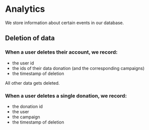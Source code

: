 # Analytics

We store information about certain events in our database.

## Deletion of data

### When a user deletes their account, we record:

- the user id
- the ids of their data donation (and the corresponding campaigns)
- the timestamp of deletion

All other data gets deleted.

### When a user deletes a single donation, we record:

- the donation id
- the user
- the campaign
- the timestamp of deletion
